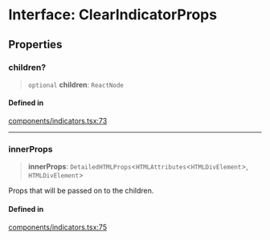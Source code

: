 # Interface: ClearIndicatorProps

## Properties

### children?

> `optional` **children**: `ReactNode`

#### Defined in

[components/indicators.tsx:73](https://github.com/cluk3/react-select/blob/ed039925bb007c645df3b023879a7c98ae8eeccd/packages/react-select/src/components/indicators.tsx#L73)

***

### innerProps

> **innerProps**: `DetailedHTMLProps`\<`HTMLAttributes`\<`HTMLDivElement`\>, `HTMLDivElement`\>

Props that will be passed on to the children.

#### Defined in

[components/indicators.tsx:75](https://github.com/cluk3/react-select/blob/ed039925bb007c645df3b023879a7c98ae8eeccd/packages/react-select/src/components/indicators.tsx#L75)
